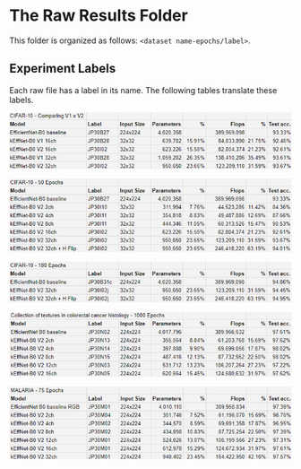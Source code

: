  
# The Raw Results Folder
This folder is organized as follows: `<dataset name-epochs/label>`.

## Experiment Labels
Each raw file has a label in its name. The following tables translate these labels.

<p><img src="../docs/cifar10-comparing-v1v2.png"></img></p>

<p><img src="../docs/cifar10-50epochs.png"></img></p>

<p><img src="../docs/cifar10-180epochs.png"></img></p>

<p><img src="../docs/colorectal-1000epochs.png"></img></p>

<p><img src="../docs/malaria-75epochs.png"></img></p>
